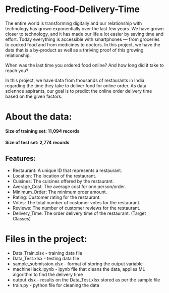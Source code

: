 # Predicting-Food-Delivery-Time

The entire world is transforming digitally and our relationship with technology has grown exponentially over the last few years. We have grown closer to technology, and it has made our life a lot easier by saving time and effort. Today everything is accessible with smartphones — from groceries to cooked food and from medicines to doctors. In this project, we have the data that is a by-product as well as a thriving proof of this growing relationship. 

When was the last time you ordered food online? And how long did it take to reach you?

In this project, we have data from thousands of restaurants in India regarding the time they take to deliver food for online order. As data sciennce aspirants, our goal is to predict the online order delivery time based on the given factors.

# About the data:
#### Size of training set: 11,094 records

#### Size of test set: 2,774 records

## Features:

* Restaurant: A unique ID that represents a restaurant.
* Location: The location of the restaurant.
* Cuisines: The cuisines offered by the restaurant.
* Average_Cost: The average cost for one person/order.
* Minimum_Order: The minimum order amount.
* Rating: Customer rating for the restaurant.
* Votes: The total number of customer votes for the restaurant.
* Reviews: The number of customer reviews for the restaurant.
* Delivery_Time: The order delivery time of the restaurant. (Target Classes) 

# Files in the project: 
* Data_Train.xlsx - training data file
* Data_Test.xlsx - testing data file
* sample_submission.xlsx - format of storing the output variable
* machineHack.ipynb - ipynb file that cleans the data, applies ML algorithm to find the delivery time
* output.xlsx - results on the Data_Test.xlsx stored as per the sample file
* train.py - python file for cleaning the data
